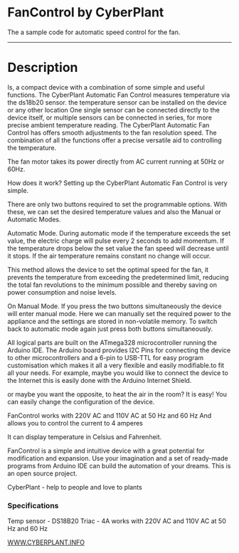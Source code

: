 # FanControl by CyberPlant



The a sample code for automatic speed control for the fan.
__________

# Description


Is, a compact device with a combination of some simple and useful functions.
The CyberPlant Automatic Fan Control measures temperature via the ds18b20 sensor.
the  temperature  sensor can be installed on the device or any other location
One single sensor can be connected directly to the device itself, or multiple sensors can be connected in series, for more precise ambient temperature reading. 
The CyberPlant Automatic Fan Control has offers smooth adjustments to the fan resolution speed. 
The combination of all the functions offer a precise versatile aid to controlling the temperature.

The fan motor takes its power directly from AC current running at 50Hz or 60Hz.

How does it work?
Setting up the CyberPlant Automatic Fan Control is very simple.

There are only two buttons required to set the programmable options.
With these, we can set the desired temperature values and also the Manual or Automatic Modes.

Automatic Mode.
During automatic mode if the temperature exceeds the set value, the electric charge will pulse every 2 seconds to add momentum.
If the temperature drops below the set value the fan speed will decrease until it stops. 
If the air temperature remains constant no change will occur.

This method allows the device to set the optimal speed for the fan, it prevents the temperature from exceeding the predetermined limit, reducing the total fan revolutions to the minimum possible and thereby saving on power consumption and noise levels.

On Manual Mode.
If you press the two buttons simultaneously the device will enter manual mode.
Here we can manually set the required power to the appliance and the settings are stored in non-volatile memory.
To switch back to automatic mode again just press both buttons simultaneously.

All logical parts are built on the ATmega328 microcontroller running the Arduino IDE. 
The Arduino board provides I2C Pins for connecting the device to other microcontrollers and a 6-pin to USB-TTL for easy program customisation which makes it all a very flexible and easily modifiable.to fit all your needs.
For example, maybe you would like to connect the device to the Internet this is easily done with the Arduino Internet Shield. 

or maybe you want the opposite, to heat the air in the room? It is easy! You can easily change the configuration of the device.


FanControl works with 220V AC and 110V AC at 50 Hz and 60 Hz And allows you to control the current to 4 amperes



It can display temperature in Celsius and Fahrenheit. 

FanControl is a simple and intuitive device with a great potential for modification and expansion. 
Use your imagination and a set of ready-made programs from Arduino IDE can build the automation of your dreams. 
This is an open source project. 

CyberPlant - help to people and love to plants


### Specifications

Temp sensor - DS18B20
Triac - 4A
works with 220V AC and 110V AC at 50 Hz and 60 Hz



[WWW.CYBERPLANT.INFO](http://www.cyberplant.info)